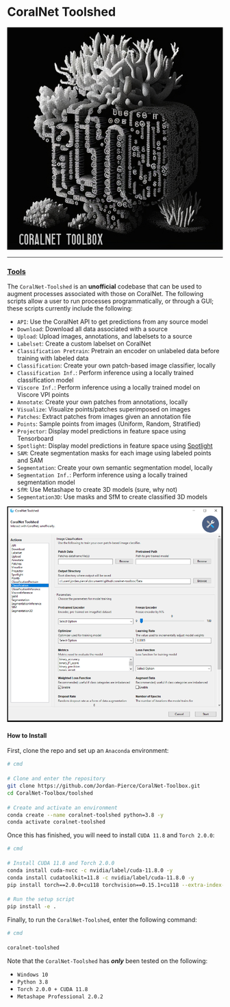 # CoralNet Toolshed  


<p align="center">
  <img src="./Figures/CoralNet-Toolbox.png" alt="CoralNet-Toolbox">
</p>

---

### [**Tools**](src/README.md#coralnet-toolbox)

The `CoralNet-Toolshed` is an **unofficial** codebase that can be used to augment processes associated
with those on CoralNet. The following scripts allow a user to run processes programmatically, or through 
a GUI; these scripts currently include the following:

- `API`: Use the CoralNet API to get predictions from any source model
- `Download`: Download all data associated with a source
- `Upload`: Upload images, annotations, and labelsets to a source
- `Labelset`: Create a custom labelset on CoralNet
- `Classification Pretrain`: Pretrain an encoder on unlabeled data before training with labeled data
- `Classification`: Create your own patch-based image classifier, locally
- `Classification Inf.`: Perform inference using a locally trained classification model
- `Viscore Inf.`: Perform inference using a locally trained model on Viscore VPI points
- `Annotate`: Create your own patches from annotations, locally
- `Visualize`: Visualize points/patches superimposed on images
- `Patches`: Extract patches from images given an annotation file
- `Points`: Sample points from images (Uniform, Random, Stratified)
- `Projector`: Display model predictions in feature space using Tensorboard
- `Spotlight`: Display model predictions in feature space using [Spotlight](https://www.youtube.com/watch?v=zj2JgBi7VeM)
- `SAM`: Create segmentation masks for each image using labeled points and SAM
- `Segmentation`: Create your own semantic segmentation model, locally
- `Segmentation Inf.`: Perform inference using a locally trained segmentation model
- `SfM`: Use Metashape to create 3D models (sure, why not)
- `Segmentation3D`: Use masks and SfM to create classified 3D models

<p align="center">
  <img src="Figures/toolshed_gooey.PNG" alt="CoralNet-Toolbox-Features">
</p>

#### **How to Install**

First, clone the repo and set up an `Anaconda` environment:
```bash
# cmd

# Clone and enter the repository
git clone https://github.com/Jordan-Pierce/CoralNet-Toolbox.git
cd CoralNet-Toolbox/toolshed

# Create and activate an environment
conda create --name coralnet-toolshed python=3.8 -y
conda activate coralnet-toolshed
```
Once this has finished, you will need to install `CUDA 11.8` and `Torch 2.0.0`:
```bash
# cmd

# Install CUDA 11.8 and Torch 2.0.0
conda install cuda-nvcc -c nvidia/label/cuda-11.8.0 -y
conda install cudatoolkit=11.8 -c nvidia/label/cuda-11.8.0 -y
pip install torch==2.0.0+cu118 torchvision==0.15.1+cu118 --extra-index-url https://download.pytorch.org/whl/cu118

# Run the setup script
pip install -e .
```
Finally, to run the `CoralNet-Toolshed`, enter the following command:
```bash
# cmd

coralnet-toolshed
````

Note that the `CoralNet-Toolshed` has ***only*** been tested on the following:
- `Windows 10`
- `Python 3.8`
- `Torch 2.0.0 + CUDA 11.8`
- `Metashape Professional 2.0.2`